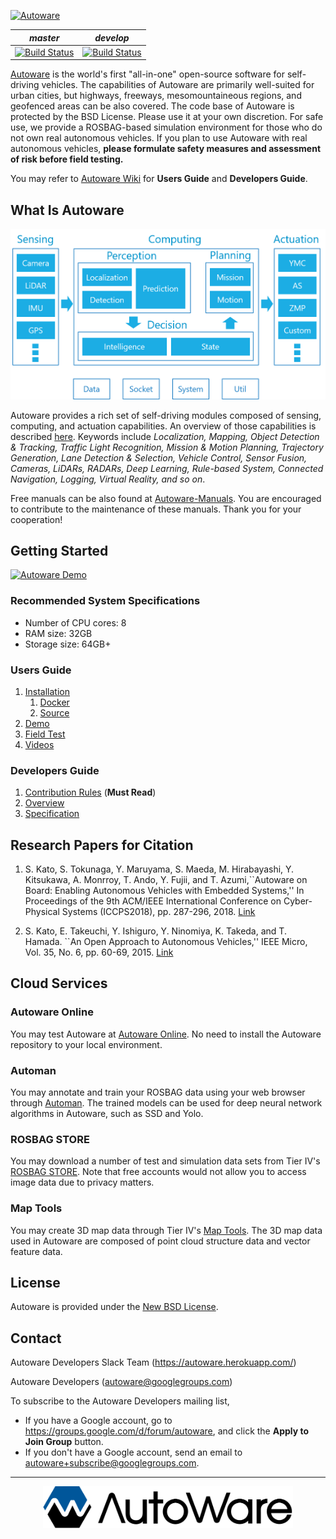 [![Autoware](https://www.autoware.ai/static/img/autoware_web_img.png)](https://www.autoware.ai)

| *master* | *develop* |
|----------|-----------|
|[![Build Status](https://travis-ci.org/CPFL/Autoware.svg?branch=master)](https://travis-ci.org/CPFL/Autoware)|[![Build Status](https://travis-ci.org/CPFL/Autoware.svg?branch=develop)](https://travis-ci.org/CPFL/Autoware)|

[Autoware](https://www.autoware.ai) is the world's first "all-in-one" open-source software for self-driving vehicles. The capabilities of Autoware are primarily well-suited for urban cities, but highways, freeways, mesomountaineous regions, and geofenced areas can be also covered. The code base of Autoware is protected by the BSD License. Please use it at your own discretion. For safe use, we provide a ROSBAG-based simulation environment for those who do not own real autonomous vehicles. If you plan to use Autoware with real autonomous vehicles, **please formulate safety measures and assessment of risk before field testing.**

You may refer to [Autoware Wiki](https://github.com/CPFL/Autoware/wiki) for **Users Guide** and **Developers Guide**.

## What Is Autoware

[![Autoware Overview](docs/images/autoware_overview.png)](https://github.com/CPFL/Autoware/wiki/Overview)

Autoware provides a rich set of self-driving modules composed of sensing, computing, and actuation capabilities. An overview of those capabilities is described [here](https://github.com/CPFL/Autoware/wiki/Overview). Keywords include *Localization, Mapping, Object Detection & Tracking, Traffic Light Recognition, Mission & Motion Planning, Trajectory Generation, Lane Detection & Selection, Vehicle Control, Sensor Fusion, Cameras, LiDARs, RADARs, Deep Learning, Rule-based System, Connected Navigation, Logging, Virtual Reality, and so on*.

Free manuals can be also found at [Autoware-Manuals](https://github.com/CPFL/Autoware-Manuals). You are encouraged to contribute to the maintenance of these manuals. Thank you for your cooperation!

## Getting Started

[![Autoware Demo](docs/images/autoware_demo.png)](https://github.com/CPFL/Autoware/wiki/Demo)

### Recommended System Specifications

- Number of CPU cores: 8
- RAM size: 32GB
- Storage size: 64GB+

### Users Guide

1. [Installation](https://github.com/CPFL/Autoware/wiki/Installation)
    1. [Docker](https://github.com/CPFL/Autoware/wiki/Docker)
    1. [Source](https://github.com/CPFL/Autoware/wiki/Source-Build)
1. [Demo](https://github.com/CPFL/Autoware/wiki/Demo)
1. [Field Test](https://github.com/CPFL/Autoware/wiki/Field-Test)
1. [Videos](https://github.com/CPFL/Autoware/wiki/videos)

### Developers Guide

1. [Contribution Rules](https://github.com/CPFL/Autoware/wiki/Contribution-Rules) (**Must Read**)
1. [Overview](https://github.com/CPFL/Autoware/wiki/Overview)
1. [Specification](https://github.com/CPFL/Autoware/wiki/Specification)


## Research Papers for Citation

1. S. Kato, S. Tokunaga, Y. Maruyama, S. Maeda, M. Hirabayashi, Y. Kitsukawa, A. Monrroy, T. Ando, Y. Fujii, and T. Azumi,``Autoware on Board: Enabling Autonomous Vehicles with Embedded Systems,'' In Proceedings of the 9th ACM/IEEE International Conference on Cyber-Physical Systems (ICCPS2018),  pp. 287-296, 2018. [Link](https://dl.acm.org/citation.cfm?id=3207930)

2. S. Kato, E. Takeuchi, Y. Ishiguro, Y. Ninomiya, K. Takeda, and T. Hamada. ``An Open Approach to Autonomous Vehicles,'' IEEE Micro, Vol. 35, No. 6, pp. 60-69, 2015. [Link](https://ieeexplore.ieee.org/document/7368032/)

## Cloud Services

### Autoware Online

You may test Autoware at [Autoware Online](http://autoware.online/). No need to install the Autoware repository to your local environment.

### Automan

You may annotate and train your ROSBAG data using your web browser through [Automan](https://www.automan.ai). The trained models can be used for deep neural network algorithms in Autoware, such as SSD and Yolo.

### ROSBAG STORE
 
You may download a number of test and simulation data sets from Tier IV's [ROSBAG STORE](https://rosbag.tier4.jp). Note that free accounts would not allow you to access image data due to privacy matters. 

### Map Tools

You may create 3D map data through Tier IV's [Map Tools](https://maptools.tier4.jp/). The 3D map data used in Autoware are composed of point cloud structure data and vector feature data.

## License

Autoware is provided under the [New BSD License](https://github.com/CPFL/Autoware/blob/master/LICENSE).

## Contact

Autoware Developers Slack Team (https://autoware.herokuapp.com/)

Autoware Developers (<autoware@googlegroups.com>)

To subscribe to the Autoware Developers mailing list,
- If you have a Google account, go to https://groups.google.com/d/forum/autoware, and click the **Apply to Join Group** button.
- If you don't have a Google account, send an email to autoware+subscribe@googlegroups.com.

***
<div align="center"><img src="docs/images/autoware_logo_1.png" width="400"/></div>
